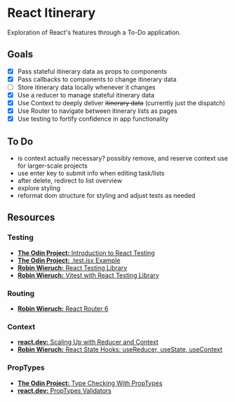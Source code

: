# React Itinerary

Exploration of React's features through a To-Do application.

## Goals
* [x] Pass stateful itinerary data as props to components
* [x] Pass callbacks to components to change itinerary data
* [ ] Store itinerary data locally whenever it changes
* [x] Use a reducer to manage stateful itinerary data
* [x] Use Context to deeply deliver ~~itinerary data~~ (currently just the dispatch)
* [x] Use Router to navigate between itinerary lists as pages
* [x] Use testing to fortify confidence in app functionality
 
## To Do
- is context actually necessary? possibly remove, and reserve context use for larger-scale projects
- use enter key to submit info when editing task/lists
- after delete, redirect to list overview
- explore styling
- reformat dom structure for styling and adjust tests as needed

## Resources
### Testing
- [**The Odin Project:** Introduction to React Testing](https://www.theodinproject.com/lessons/node-path-react-new-introduction-to-react-testing)
- [**The Odin Project:** .test.jsx Example](https://github.com/TheOdinProject/theodinproject/blob/0886578d5b27a967e6bba2b31f212efe284d9413/app/javascript/components/project-submissions/components/__tests__/submissions-list.test.jsx)
- [**Robin Wieruch:** React Testing Library](https://www.robinwieruch.de/react-testing-library/)
- [**Robin Wieruch:** Vitest with React Testing Library](https://www.robinwieruch.de/vitest-react-testing-library/)

### Routing
- [**Robin Wieruch:** React Router 6](https://www.robinwieruch.de/react-router/)

### Context
- [**react.dev:** Scaling Up with Reducer and Context](https://react.dev/learn/scaling-up-with-reducer-and-context)
- [**Robin Wieruch:** React State Hooks: useReducer, useState, useContext](https://www.robinwieruch.de/react-state-usereducer-usestate-usecontext/)

### PropTypes
- [**The Odin Project:** Type Checking With PropTypes](https://www.theodinproject.com/lessons/node-path-react-new-type-checking-with-proptypes)
- [**react.dev:** PropTypes Validators](https://legacy.reactjs.org/docs/typechecking-with-proptypes.html#proptypes)
